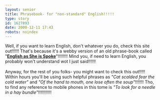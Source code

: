 ```yaml
---
layout: senior
title: Phrasebook- for "non-standard" English!!!!!
type: story
id: 1627893
date: 2000-12-11 17:43
robots: noindex
---
```

Well, if you want to learn English, don't whatever you do, check this site out!!!!!! That's because it's a webby version of an old phrase-book called "<a href="http://www.fragment.com/~ganz/spoke.html"><b>English as She is Spoke</b></a>"!!!!!!!! Mind you, if need to learn English, you probably won't understand wot I just said!!!!!!<br/><br/>Anyway, for the rest of you folks- you might want to check this out!!!!! Within hours you'll be using such helpful phrases as <i>"Cat scalded fear the cold water"</i> and <i>"Of the hand to mouth, one lose often the soup"</i>!!!!!!! Tho, to find any reference to mobile phones in this tome is <i>"To look for a needle in a hay bundle"</i>!!!!!!!!!!!